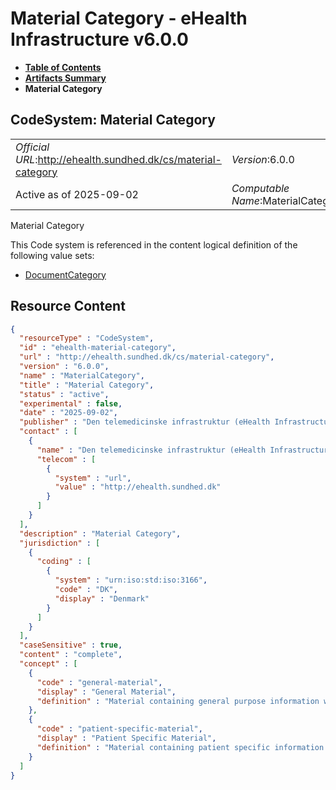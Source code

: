 # Material Category - eHealth Infrastructure v6.0.0

* [**Table of Contents**](toc.md)
* [**Artifacts Summary**](artifacts.md)
* **Material Category**

## CodeSystem: Material Category 

| | |
| :--- | :--- |
| *Official URL*:http://ehealth.sundhed.dk/cs/material-category | *Version*:6.0.0 |
| Active as of 2025-09-02 | *Computable Name*:MaterialCategory |

 
Material Category 

 This Code system is referenced in the content logical definition of the following value sets: 

* [DocumentCategory](ValueSet-ehealth-document-category.md)



## Resource Content

```json
{
  "resourceType" : "CodeSystem",
  "id" : "ehealth-material-category",
  "url" : "http://ehealth.sundhed.dk/cs/material-category",
  "version" : "6.0.0",
  "name" : "MaterialCategory",
  "title" : "Material Category",
  "status" : "active",
  "experimental" : false,
  "date" : "2025-09-02",
  "publisher" : "Den telemedicinske infrastruktur (eHealth Infrastructure)",
  "contact" : [
    {
      "name" : "Den telemedicinske infrastruktur (eHealth Infrastructure)",
      "telecom" : [
        {
          "system" : "url",
          "value" : "http://ehealth.sundhed.dk"
        }
      ]
    }
  ],
  "description" : "Material Category",
  "jurisdiction" : [
    {
      "coding" : [
        {
          "system" : "urn:iso:std:iso:3166",
          "code" : "DK",
          "display" : "Denmark"
        }
      ]
    }
  ],
  "caseSensitive" : true,
  "content" : "complete",
  "concept" : [
    {
      "code" : "general-material",
      "display" : "General Material",
      "definition" : "Material containing general purpose information without patient specific information."
    },
    {
      "code" : "patient-specific-material",
      "display" : "Patient Specific Material",
      "definition" : "Material containing patient specific information."
    }
  ]
}

```

